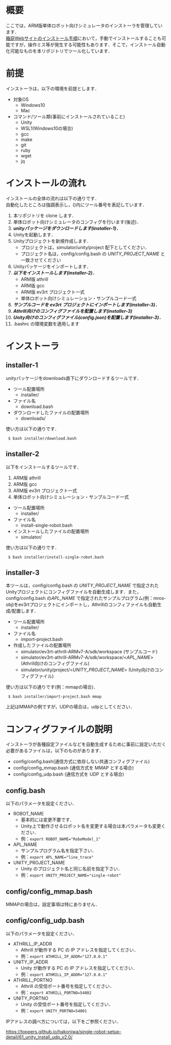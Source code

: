 # 概要

ここでは，ARM版単体ロボット向けシミュレータのインストーラを管理しています．  
[箱庭Webサイトのインストール手順](https://toppers.github.io/hakoniwa/single-robot-setup/single-robot-setup-index/)において，手動でインストールすることも可能ですが，操作ミス等が発生する可能性もあります．そこで，インストール自動化可能なものを本リポジトリでツール化しています．

# 前提

インストーラは，以下の環境を前提とします．

* 対象OS
  * Windows10
  * Mac
* コマンド/ツール類(事前にインストールされていること)
  * Unity
  * WSL1(Windows10の場合)
  * gcc
  * make
  * git
  * ruby
  * wget
  * jq

# インストールの流れ

インストールの全体の流れは以下の通りです．  
自動化したところは強調表示し，()内にツール番号を表記しています．

1. 本リポジトリを clone します．
2. 単体ロボット向けシミュレータのコンフィグを行います(後述)．
3. ***unityパッケージをダウンロードします(installer-1)．***
4. Unityを起動します．
5. Unityプロジェクトを新規作成します．  
    * プロジェクトは，simulator/unity/project 配下としてください．
    * プロジェクト名は，config/config.bash の *UNITY_PROJECT_NAME* と一致させてください
6. Unityパッケージをインポートします．
7. ***以下をインストールします(installer-2)．***  
   * ARM版 athrill
   * ARM版 gcc
   * ARM版 ev3rt プロジェクト一式
   * 単体ロボット向けシミュレーション・サンプルコード一式
8. ***サンプルコードを ev3rt プロジェクトにインポートします(installer-3)．***
9. ***Athrill向けのコンフィグファイルを配置します(installer-3)***
10. ***Unity向けのコンフィグファイル(config.json)を配置します(installer-3)．***
11. .bashrc の環境変数を適用します

# インストーラ

## installer-1

unityパッケージをdownloads直下にダウンロードするツールです．  

* ツール配置場所
  * installer/
* ファイル名
  * download.bash
* ダウンロードしたファイルの配置場所
  * downloads/

使い方は以下の通りです．

```shell
 $ bash installer/download.bash
```

## installer-2

以下をインストールするツールです．

1. ARM版 athrill
2. ARM版 gcc
3. ARM版 ev3rt プロジェクト一式
4. 単体ロボット向けシミュレーション・サンプルコード一式


* ツール配置場所
  * installer/
* ファイル名
  * install-single-robot.bash
* インストールしたファイルの配置場所
  * simulator/

使い方は以下の通りです．

```shell
 $ bash installer/install-single-robot.bash
```

## installer-3

本ツールは，config/config.bash の *UNITY_PROJECT_NAME* で指定されたUnityプロジェクトにコンフィグファイルを自動生成します．また，config/config.bash の*APL_NAME* で指定されたサンプルプログラム(例：mros-obj)をev3rtプロジェクトにインポートし，Athrillのコンフィファイルも自動生成/配置します．

* ツール配置場所
  * installer/
* ファイル名
  * import-project.bash
* 作成したファイルの配置場所
  * simulator/ev3rt-athrill-ARMv7-A/sdk/workspace (サンプルコード)
  * simulator/ev3rt-athrill-ARMv7-A/sdk/workspace/<*APL_NAME*> (Athrill向けのコンフィグファイル)
  * simulator/unity/project/<*UNITY_PROJECT_NAME*> (Unity向けのコンフィグファイル)

使い方は以下の通りです(例：mmapの場合)．

```shell
 $ bash installer/import-project.bash mmap
```

上記はMMAPの例ですが，UDPの場合は，udpとしてください．

# コンフィグファイルの説明

インストーラが各種設定ファイルなどを自動生成するために事前に設定いただく必要があるファイルは，以下のものがあります．

* config/config.bash(通信方式に依存しない共通コンフィグファイル)
* config/config_mmap.bash (通信方式を MMAP とする場合)
* config/config_udp.bash (通信方式を UDP とする場合)

## config.bash

以下のパラメータを設定ください．

* ROBOT_NAME
  * 基本的には変更不要です．
  * Unity上で動作させるロボット名を変更する場合は本パラメータも変更ください．
  * 例：```export ROBOT_NAME="RoboModel_1"```
* APL_NAME
  * サンプルプログラム名を指定下さい．
  * 例：```export APL_NAME="line_trace"```
* UNITY_PROJECT_NAME
  * Unity のプロジェクト名と同じ名前を指定下さい．
  * 例：```export UNITY_PROJECT_NAME="single-robot"```

## config/config_mmap.bash

MMAPの場合は，設定事項は特にありません．

## config/config_udp.bash

以下のパラメータを設定ください．

* ATHRILL_IP_ADDR
  * Athrill が動作する PC の IP アドレスを指定してください．
  * 例：```export ATHRILL_IP_ADDR="127.0.0.1"```
* UNITY_IP_ADDR
  * Unity が動作する PC の IP アドレスを指定してください．
  * 例：```export ATHRILL_IP_ADDR="127.0.0.1"```
* ATHRILL_PORTNO
  * Athrill の受信ポート番号を指定してください．
  * 例：```export ATHRILL_PORTNO=54002```
* UNITY_PORTNO
  * Unity の受信ポート番号を指定してください．
  * 例：```export UNITY_PORTNO=54001```

IPアドレスの調べ方については，以下をご参照ください．

https://toppers.github.io/hakoniwa/single-robot-setup-detail/61_unity_install_udp_v2.0/
